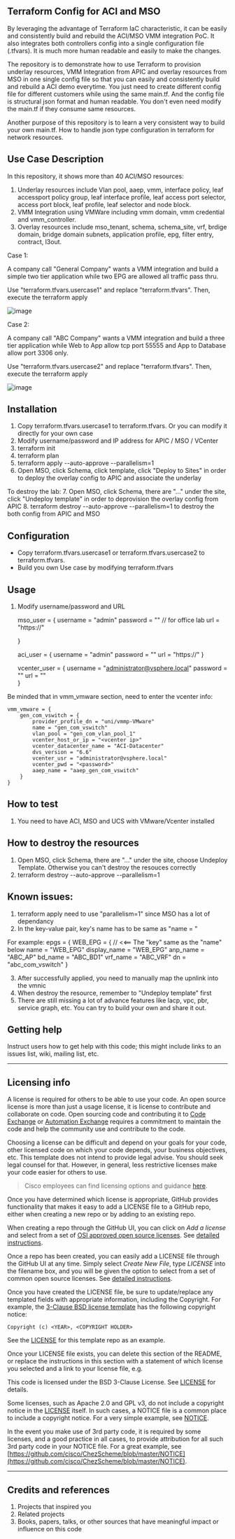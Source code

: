 ## Terraform Config for ACI and MSO

By leveraging the advantage of Terraform IaC characteristic, it can be easily and consistently build and rebuild the ACI/MSO VMM integration PoC. It also integrates both controllers config into a single configuration file (.tfvars). It is much more human readable and easily to make the changes.

The repository is to demonstrate how to use Terraform to provision underlay resources, VMM Integration from APIC and overlay resources from MSO in one single config file so that you can easily and consistently build and rebuild a ACI demo everytime. You just need to create different config file for different customers while using the same main.tf. And the config file is structural json format and human readable. You don't even need modify the main.tf if they consume same resources.

Another purpose of this repository is to learn a very consistent way to build your own main.tf. How to handle json type configuration in terraform for network resources.

## Use Case Description

In this repository, it shows more than 40 ACI/MSO resources:

1. Underlay resources include Vlan pool, aaep, vmm, interface policy, leaf accessport policy group, leaf interface profile, leaf access port selector, access port block, leaf profile, leaf selector and node block.
2. VMM Integration using VMWare including vmm domain, vmm credential and vmm_controller.
3. Overlay resources include mso_tenant, schema, schema_site, vrf, brdige domain, bridge domain subnets, application profile, epg, filter entry, contract, l3out.

Case 1:

A company call "General Company" wants a VMM integration and build a simple two tier application while two EPG are allowed all traffic pass thru.

Use "terraform.tfvars.usercase1" and replace "terraform.tfvars". Then, execute the terraform apply

![image](https://user-images.githubusercontent.com/21293832/120370018-ab0fd280-c346-11eb-91b9-aac9fadbfc5d.png)

Case 2:

A company call "ABC Company" wants a VMM integration and build a three tier application while Web to App allow tcp port 55555 and App to Database allow port 3306 only.

Use "terraform.tfvars.usercase2" and replace "terraform.tfvars". Then, execute the terraform apply

![image](https://user-images.githubusercontent.com/21293832/120368766-0e990080-c345-11eb-97bc-3eab7a727a49.png)


## Installation

1. Copy terraform.tfvars.usercase1 to terraform.tfvars. Or you can modify it directly for your own case
2. Modify username/password and IP address for APIC / MSO / VCenter
3. terraform init
4. terraform plan
5. terraform apply --auto-approve --parallelism=1
6. Open MSO, click Schema, click template, click "Deploy to Sites" in order to deploy the overlay config to APIC and associate the underlay

To destroy the lab:
7. Open MSO, click Schema, there are "..." under the site, click "Undeploy template" in order to deprovision the overlay config from APIC
8. terraform destroy --auto-approve --parallelism=1 to destroy the both config from APIC and MSO

## Configuration

- Copy terraform.tfvars.usercase1 or terraform.tfvars.usercase2 to terraform.tfvars. 
- Build you own Use case by modifying terraform.tfvars

## Usage

1. Modify username/password and URL

    mso_user = {
        username = "admin"
        password = "<password>"  // for office lab
        url = "https://<mso ip>"

    }

    aci_user = {
        username = "admin"
        password = "<password>"
        url = "https://<apic ip>"
    }

    vcenter_user = {
        username = "administrator@vsphere.local"
        password = "<password>"
        url = "<vcenter ip>"   
    }

Be minded that in vmm_vmware section, need to enter the vcenter info:

    vmm_vmware = {
        gen_com_vswitch = {
            provider_profile_dn = "uni/vmmp-VMware"
            name = "gen_com_vswitch"
            vlan_pool = "gen_com_vlan_pool_1"
            vcenter_host_or_ip = "<vcenter ip>"
            vcenter_datacenter_name = "ACI-Datacenter"
            dvs_version = "6.6"
            vcenter_usr = "administrator@vsphere.local"
            vcenter_pwd = "<password>"
            aaep_name = "aaep_gen_com_vswitch" 
        }
    }

## How to test

1. You need to have ACI, MSO and UCS with VMware/Vcenter installed

## How to destroy the resources

1. Open MSO, click Schema, there are "..." under the site, choose Undeploy Template. Otherwise you can't destroy the resouces correctly
2. terraform destroy --auto-approve --parallelism=1
    
## Known issues:

1. terraform apply need to use "parallelism=1" since MSO has a lot of dependancy
2. In the key-value pair, key's name has to be same as "name = "

For example:
    epgs = {
        WEB_EPG = {         // <<== The "key" same as the "name" below
            name = "WEB_EPG"
            display_name = "WEB_EPG"
            anp_name = "ABC_AP" 
            bd_name = "ABC_BD1"
            vrf_name = "ABC_VRF"
            dn = "abc_com_vswitch"
        }

3. After successfully applied, you need to manually map the upnlink into the vmnic 
4. When destroy the resource, remember to "Undeploy template" first
5. There are still missing a lot of advance features like lacp, vpc, pbr, service graph, etc. You can try to build your own and share it out.
    
## Getting help

Instruct users how to get help with this code; this might include links to an issues list, wiki, mailing list, etc.

----

## Licensing info

A license is required for others to be able to use your code. An open source license is more than just a usage license, it is license to contribute and collaborate on code. Open sourcing code and contributing it to [Code Exchange](https://developer.cisco.com/codeexchange/) or [Automation Exchange](https://developer.cisco.com/automation-exchange/) requires a commitment to maintain the code and help the community use and contribute to the code. 

Choosing a license can be difficult and depend on your goals for your code, other licensed code on which your code depends, your business objectives, etc.   This template does not intend to provide legal advise. You should seek legal counsel for that. However, in general, less restrictive licenses make your code easier for others to use.

> Cisco employees can find licensing options and guidance [here](https://wwwin-github.cisco.com/eckelcu/DevNet-Code-Exchange/blob/master/GitHubUsage.md#licensing-guidance).

Once you have determined which license is appropriate, GitHub provides functionality that makes it easy to add a LICENSE file to a GitHub repo, either when creating a new repo or by adding to an existing repo.

When creating a repo through the GitHub UI, you can click on *Add a license* and select from a set of [OSI approved open source licenses](https://opensource.org/licenses). See [detailed instructions](https://help.github.com/articles/licensing-a-repository/#applying-a-license-to-a-repository-with-an-existing-license).

Once a repo has been created, you can easily add a LICENSE file through the GitHub UI at any time. Simply select *Create New File*, type *LICENSE* into the filename box, and you will be given the option to select from a set of common open source licenses. See [detailed instructions](https://help.github.com/articles/adding-a-license-to-a-repository/).

Once you have created the LICENSE file, be sure to update/replace any templated fields with appropriate information, including the Copyright. For example, the [3-Clause BSD license template](https://opensource.org/licenses/BSD-3-Clause) has the following copyright notice:

`Copyright (c) <YEAR>, <COPYRIGHT HOLDER>`

See the [LICENSE](./LICENSE) for this template repo as an example.

Once your LICENSE file exists, you can delete this section of the README, or replace the instructions in this section with a statement of which license you selected and a link to your license file, e.g.

This code is licensed under the BSD 3-Clause License. See [LICENSE](./LICENSE) for details.

Some licenses, such as Apache 2.0 and GPL v3, do not include a copyright notice in the [LICENSE](./LICENSE) itself. In such cases, a NOTICE file is a common place to include a copyright notice. For a very simple example, see [NOTICE](./NOTICE). 

In the event you make use of 3rd party code, it is required by some licenses, and a good practice in all cases, to provide attribution for all such 3rd party code in your NOTICE file. For a great example, see [https://github.com/cisco/ChezScheme/blob/master/NOTICE](https://github.com/cisco/ChezScheme/blob/master/NOTICE).   

----

## Credits and references

1. Projects that inspired you
2. Related projects
3. Books, papers, talks, or other sources that have meaningful impact or influence on this code
